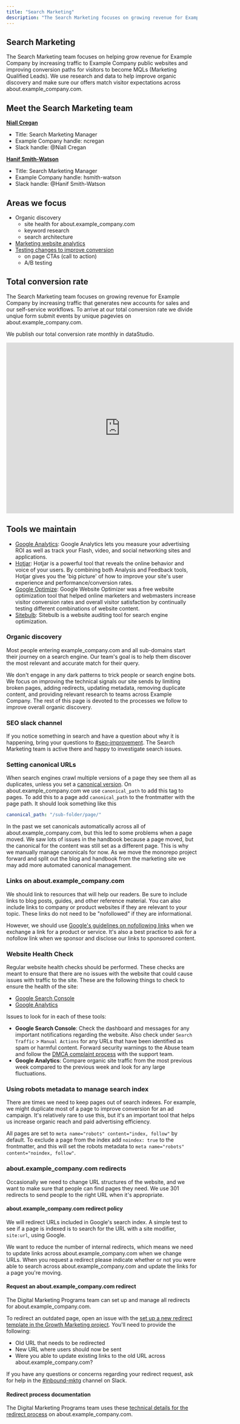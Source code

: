 ```yaml
---
title: "Search Marketing"
description: "The Search Marketing focuses on growing revenue for Example Company by increasing traffic and improving conversion rates on Example Company's public websites"
---
```


## Search Marketing

The Search Marketing team focuses on helping grow revenue for Example Company by increasing traffic to Example Company public websites and improving conversion paths for visitors to become MQLs (Marketing Qualified Leads). We use research and data to help improve organic discovery and make sure our offers match visitor expectations across about.example_company.com.

## Meet the Search Marketing team

[**Niall Cregan**](/handbook/company/team/#niallcregan)

* Title: Search Marketing Manager
* Example Company handle: ncregan
* Slack handle: @Niall Cregan

[**Hanif Smith-Watson**](/handbook/company/team/#hsmith-watson)

* Title: Search Marketing Manager
* Example Company handle: hsmith-watson
* Slack handle: @Hanif Smith-Watson

## Areas we focus

* Organic discovery
  * site health for about.example_company.com
  * keyword research
  * search architecture
* [Marketing website analytics](/handbook/marketing/inbound-marketing/search-marketing/analytics/)
* [Testing changes to improve conversion](/handbook/marketing/inbound-marketing/search-marketing/testing/)
  * on page CTAs (call to action)
  * A/B testing

## Total conversion rate

The Search Marketing team focuses on growing revenue for Example Company by increasing traffic that generates new accounts for sales and our self-service workflows. To arrive at our total conversion rate we divide unqiue form submit events by unique pagevies on about.example_company.com.

We publish our total conversion rate monthly in dataStudio.

<iframe width="600" height="450" src="https://datastudio.google.com/embed/reporting/0f5619db-31e3-4a48-8942-5c997367849d/page/4dMdB" frameborder="0" style="border:0" allowfullscreen></iframe>

## Tools we maintain

* [Google Analytics](https://analytics.google.com/analytics/web/): Google Analytics lets you measure your advertising ROI as well as track your Flash, video, and social networking sites and applications.
* [Hotjar](https://www.hotjar.com/): Hotjar is a powerful tool that reveals the online behavior and voice of your users. By combining both Analysis and Feedback tools, Hotjar gives you the 'big picture' of how to improve your site's user experience and performance/conversion rates.
* [Google Optimize](https://optimize.google.com/optimize/home/): Google Website Optimizer was a free website optimization tool that helped online marketers and webmasters increase visitor conversion rates and overall visitor satisfaction by continually testing different combinations of website content.
* [Sitebulb](/handbook/marketing/inbound-marketing/search-marketing/sitebulb/): Sitebulb is a  website auditing tool for search engine optimization.

### Organic discovery

Most people entering example_company.com and all sub-domains start their journey on a search engine. Our team's goal is to help them discover the most relevant and accurate match for their query.

We don't engage in any dark patterns to trick people or search engine bots. We focus on improving the technical signals our site sends by limiting broken pages, adding redirects, updating metadata, removing duplicate content, and providing relevant research to teams across Example Company. The rest of this page is devoted to the processes we follow to improve overall organic discovery.

### SEO slack channel

If you notice something in search and have a question about why it is happening, bring your questions to [#seo-improvement](https://example_company.slack.com/archives/CPAPAKKA7). The Search Marketing team is active there and happy to investigate search issues.

### Setting canonical URLs

When search engines crawl multiple versions of a page they see them all as duplicates, unless you set a [canonical version](https://support.google.com/webmasters/answer/139066?hl=en). On about.example_company.com we use `canonical_path` to add this tag to pages. To add this to a page add `canonical_path` to the frontmatter with the page path. It should look something like this

```yaml
canonical_path: "/sub-folder/page/"
```

In the past we set canonicals automatically across all of about.example_company.com, but this led to some problems when a page moved. We saw lots of issues in the handbook because a page moved, but the canonical for the content was still set as a different page. This is why we manually manage canonicals for now. As we move the monorepo project forward and split out the blog and handbook from the marketing site we may add more automated canonical management.

### Links on about.example_company.com

We should link to resources that will help our readers. Be sure to include links to blog posts, guides, and other reference material. You can also include links to company or product websites if they are relevant to your topic. These links do not need to be "nofollowed" if they are informational.

However, we should use [Google's guidelines on nofollowing links](https://webmasters.googleblog.com/2016/03/best-practices-for-bloggers-reviewing.html) when we exchange a link for a product or service. It's also a best practice to ask for a nofollow link when we sponsor and disclose our links to sponsored content.

### Website Health Check

Regular website health checks should be performed. These checks are meant to ensure that there are no issues with the website that could cause issues with traffic to the site. These are the following things to check to ensure the health of the site:

* [Google Search Console](https://www.google.com/webmasters/tools/)
* [Google Analytics](https://analytics.google.com/analytics/web/)

Issues to look for in each of these tools:

* **Google Search Console**: Check the dashboard and messages for any important notifications regarding the website. Also check under `Search Traffic` > `Manual Actions` for any URLs that have been identified as spam or harmful content. Forward security warnings to the Abuse team and follow the [DMCA complaint process](/handbook/support/workflows/dmca/) with the support team.
* **Google Analytics**: Compare organic site traffic from the most previous week compared to the previous week and look for any large fluctuations.

### Using robots metadata to manage search index

There are times we need to keep pages out of search indexes. For example, we might duplicate most of a page to improve conversion for an ad campaign. It's relatively rare to use this, but it's an important tool that helps us increase organic reach and paid advertising efficiency.

All pages are set to `meta name="robots" content="index, follow"` by default. To exclude a page from the index add `noindex: true` to the frontmatter, and this will set the robots metadata to `meta name="robots" content="noindex, follow"`.

### about.example_company.com redirects

Occasionally we need to change URL structures of the website, and we want to make sure that people can find pages they need. We use 301 redirects to send people to the right URL when it's appropriate.

#### about.example_company.com redirect policy

We will redirect URLs included in Google's search index. A simple test to see if a page is indexed is to search for the URL with a site modifier, `site:url`, using Google.

We want to reduce the number of internal redirects, which means we need to update links across about.example_company.com when we change URLs. When you request a redirect please indicate whether or not you were able to search across about.example_company.com and update the links for a page you're moving.

#### Request an about.example_company.com redirect

The Digital Marketing Programs team can set up and manage all redirects for about.example_company.com.

To redirect an outdated page, open an issue with the [set up a new redirect template in the Growth Marketing project](https://example_company.com/example_company-com/marketing/growth-marketing/growth/issues/new?issuable_template=set-up-a-new-redirect). You'll need to provide the following:

* Old URL that needs to be redirected
* New URL where users should now be sent
* Were you able to update existing links to the old URL across about.example_company.com?

If you have any questions or concerns regarding your redirect request, ask for help in the [#inbound-mktg](https://example_company.slack.com/archives/C012U3CASJ2) channel on Slack.

#### Redirect process documentation

The Digital Marketing Programs team uses these [technical details for the redirect process](https://example_company.com/example_company-com/www-example_company-com/blob/master/doc/redirects_on_about_gitlab_com.md) on about.example_company.com.
